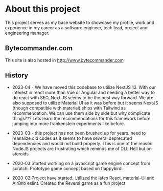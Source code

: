 # About this project

This project serves as my base website to showcase my profile, work and experience in my career as a software engineer, tech lead, project and engineering manager.

## Bytecommander.com
This site is also hosted in http://www.bytecommander.com

## History

* 2023-04 - We have moved this codebase to utilize NextJS 13. With our interest in react more than Vue or Angular and needing a better way to do react with SEO, Next.JS seems to be the best way forward. We are also supposed to utilize Material UI as it was before but it seems NextJS (though compatible with material) ships with Tailwind as recommendation. We can use them side by side but why complicate things??? Lets learn the recommendations for this framework before jumping into more frankenstein experiments like before.

* 2023-03 - this project has not been brushed up for years. need to reanalize old codes as it seems to have several deprecated dependencies and would not build properly. This is one of the reason NodeJS projects are frustrating which reminds me of DLL Hell but on steroids.

* 2020-03 Started working on a javascript game engine concept from scratch. Prototype game concept based on flappybird.

* 2020-02 Project have started. Utilized the lates React, material-UI and AirBnb eslint. Created the Reversi game as a fun project
